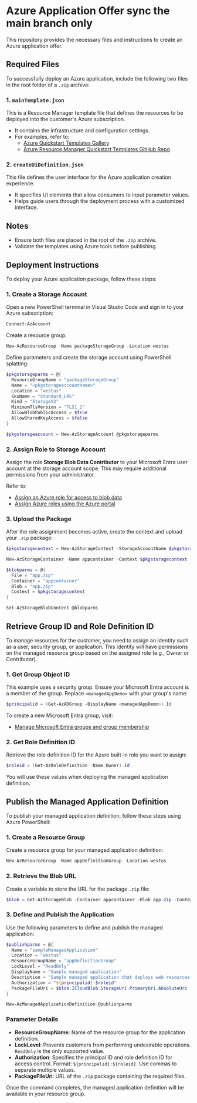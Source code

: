 
# Azure Application Offer sync the main branch only

This repository provides the necessary files and instructions to create an Azure application offer.

## Required Files

To successfully deploy an Azure application, include the following two files in the root folder of a `.zip` archive:

### 1. `mainTemplate.json`
This is a Resource Manager template file that defines the resources to be deployed into the customer's Azure subscription.

- It contains the infrastructure and configuration settings.
- For examples, refer to:
  - [Azure Quickstart Templates Gallery](https://azure.microsoft.com/en-us/resources/templates/)
  - [Azure Resource Manager Quickstart Templates GitHub Repo](https://github.com/Azure/azure-quickstart-templates)

### 2. `createUiDefinition.json`
This file defines the user interface for the Azure application creation experience.

- It specifies UI elements that allow consumers to input parameter values.
- Helps guide users through the deployment process with a customized interface.

## Notes
- Ensure both files are placed in the root of the `.zip` archive.
- Validate the templates using Azure tools before publishing.



## Deployment Instructions

To deploy your Azure application package, follow these steps:

### 1. Create a Storage Account
Open a new PowerShell terminal in Visual Studio Code and sign in to your Azure subscription:

```powershell
Connect-AzAccount
```

Create a resource group:

```powershell
New-AzResourceGroup -Name packageStorageGroup -Location westus
```

Define parameters and create the storage account using PowerShell splatting:

```powershell
$pkgstorageparms = @{
  ResourceGroupName = "packageStorageGroup"
  Name = "<pkgstorageaccountname>"
  Location = "westus"
  SkuName = "Standard_LRS"
  Kind = "StorageV2"
  MinimumTlsVersion = "TLS1_2"
  AllowBlobPublicAccess = $true
  AllowSharedKeyAccess = $false
}

$pkgstorageaccount = New-AzStorageAccount @pkgstorageparms
```

### 2. Assign Role to Storage Account
Assign the role **Storage Blob Data Contributor** to your Microsoft Entra user account at the storage account scope. This may require additional permissions from your administrator.

Refer to:
- [Assign an Azure role for access to blob data](https://learn.microsoft.com/en-us/azure/role-based-access-control/blob-access)
- [Assign Azure roles using the Azure portal](https://learn.microsoft.com/en-us/azure/role-based-access-control/role-assignments-portal)

### 3. Upload the Package
After the role assignment becomes active, create the context and upload your `.zip` package:

```powershell
$pkgstoragecontext = New-AzStorageContext -StorageAccountName $pkgstorageaccount.StorageAccountName -UseConnectedAccount

New-AzStorageContainer -Name appcontainer -Context $pkgstoragecontext -Permission blob

$blobparms = @{
  File = "app.zip"
  Container = "appcontainer"
  Blob = "app.zip"
  Context = $pkgstoragecontext
}

Set-AzStorageBlobContent @blobparms
```


## Retrieve Group ID and Role Definition ID

To manage resources for the customer, you need to assign an identity such as a user, security group, or application. This identity will have permissions on the managed resource group based on the assigned role (e.g., Owner or Contributor).

### 1. Get Group Object ID
This example uses a security group. Ensure your Microsoft Entra account is a member of the group.
Replace `<managedAppDemo>` with your group's name:

```powershell
$principalid = (Get-AzADGroup -DisplayName <managedAppDemo>).Id
```

To create a new Microsoft Entra group, visit:
- [Manage Microsoft Entra groups and group membership](https://learn.microsoft.com/en-us/entra/identity/groups/groups-overview)

### 2. Get Role Definition ID
Retrieve the role definition ID for the Azure built-in role you want to assign:

```powershell
$roleid = (Get-AzRoleDefinition -Name Owner).Id
```

You will use these values when deploying the managed application definition.


## Publish the Managed Application Definition

To publish your managed application definition, follow these steps using Azure PowerShell:

### 1. Create a Resource Group
Create a resource group for your managed application definition:

```powershell
New-AzResourceGroup -Name appDefinitionGroup -Location westus
```

### 2. Retrieve the Blob URL
Create a variable to store the URL for the package `.zip` file:

```powershell
$blob = Get-AzStorageBlob -Container appcontainer -Blob app.zip -Context $pkgstoragecontext
```

### 3. Define and Publish the Application
Use the following parameters to define and publish the managed application:

```powershell
$publishparms = @{
  Name = "sampleManagedApplication"
  Location = "westus"
  ResourceGroupName = "appDefinitionGroup"
  LockLevel = "ReadOnly"
  DisplayName = "Sample managed application"
  Description = "Sample managed application that deploys web resources"
  Authorization = "${principalid}:$roleid"
  PackageFileUri = $blob.ICloudBlob.StorageUri.PrimaryUri.AbsoluteUri
}

New-AzManagedApplicationDefinition @publishparms
```

### Parameter Details
- **ResourceGroupName**: Name of the resource group for the application definition.
- **LockLevel**: Prevents customers from performing undesirable operations. `ReadOnly` is the only supported value.
- **Authorization**: Specifies the principal ID and role definition ID for access control. Format: `${principalid}:${roleid}`. Use commas to separate multiple values.
- **PackageFileUri**: URL of the `.zip` package containing the required files.

Once the command completes, the managed application definition will be available in your resource group.
